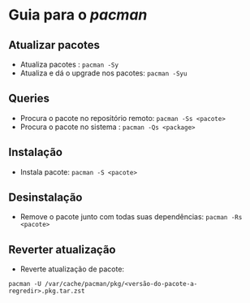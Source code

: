 # Guia para o *pacman*

## Atualizar pacotes

- Atualiza pacotes                   : `pacman -Sy`
- Atualiza e dá o upgrade nos pacotes: `pacman -Syu`

## Queries

- Procura o pacote no repositório remoto: `pacman -Ss <pacote>`
- Procura o pacote no sistema           : `pacman -Qs <package>`

## Instalação

- Instala pacote: `pacman -S <pacote>`

## Desinstalação

- Remove o pacote junto com todas suas dependências: `pacman -Rs <pacote>`

## Reverter atualização

- Reverte atualização de pacote:

~~~
pacman -U /var/cache/pacman/pkg/<versão-do-pacote-a-regredir>.pkg.tar.zst
~~~

